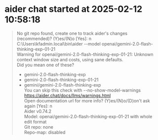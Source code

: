 
# aider chat started at 2025-02-12 10:58:18

> No git repo found, create one to track aider's changes (recommended)? (Y)es/(N)o [Yes]: n  
> C:\Users\kfadmin\.local\bin\aider --model openai/gemini-2.0-flash-thinking-exp-01-21  
> Warning for openai/gemini-2.0-flash-thinking-exp-01-21: Unknown context window size and costs, using sane defaults.  
> Did you mean one of these?  
> - gemini-2.0-flash-thinking-exp  
> - gemini-2.0-flash-thinking-exp-01-21  
> - gemini/gemini-2.0-flash-thinking-exp  
> You can skip this check with --no-show-model-warnings  
> https://aider.chat/docs/llms/warnings.html  
> Open documentation url for more info? (Y)es/(N)o/(D)on't ask again [Yes]: n  
> Aider v0.74.2  
> Model: openai/gemini-2.0-flash-thinking-exp-01-21 with whole edit format  
> Git repo: none  
> Repo-map: disabled  
